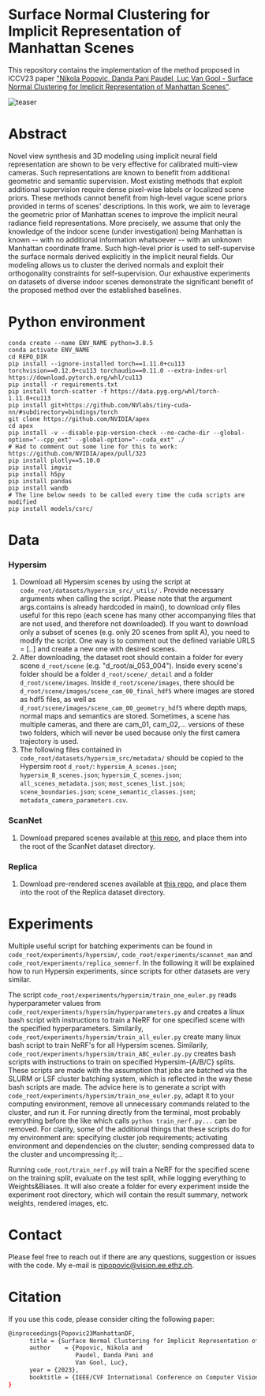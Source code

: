 # Surface Normal Clustering for Implicit Representation of Manhattan Scenes
This repository contains the implementation of the method proposed in ICCV23 paper ["Nikola Popovic, Danda Pani Paudel, Luc Van Gool - Surface Normal Clustering for Implicit Representation of Manhattan Scenes"](https://arxiv.org/abs/2212.01331).

![teaser](https://github.com/nikola3794/normal-clustering-nerf/blob/main/teaser.jpg)

# Abstract
Novel view synthesis and 3D modeling using implicit neural field representation are shown to be very effective for calibrated multi-view cameras. Such representations are known to benefit from additional geometric and semantic supervision. Most existing methods that exploit additional supervision require dense pixel-wise labels or localized scene priors. These methods cannot benefit from high-level vague scene priors provided in terms of scenes' descriptions. In this work, we aim to leverage the geometric prior of Manhattan scenes to improve the implicit neural radiance field representations. More precisely, we assume that only the knowledge of the indoor scene (under investigation) being Manhattan is known -- with no additional information whatsoever -- with an unknown Manhattan coordinate frame. Such high-level prior is used to self-supervise the surface normals derived explicitly in the implicit neural fields. Our modeling allows us to cluster the derived normals and exploit their orthogonality constraints for self-supervision. Our exhaustive experiments on datasets of diverse indoor scenes demonstrate the significant benefit of the proposed method over the established baselines.

# Python environment
```
conda create --name ENV_NAME python=3.8.5
conda activate ENV_NAME
cd REPO_DIR
pip install --ignore-installed torch==1.11.0+cu113 torchvision==0.12.0+cu113 torchaudio==0.11.0 --extra-index-url https://download.pytorch.org/whl/cu113
pip install -r requirements.txt
pip install torch-scatter -f https://data.pyg.org/whl/torch-1.11.0+cu113
pip install git+https://github.com/NVlabs/tiny-cuda-nn/#subdirectory=bindings/torch
git clone https://github.com/NVIDIA/apex
cd apex
pip install -v --disable-pip-version-check --no-cache-dir --global-option="--cpp_ext" --global-option="--cuda_ext" ./
# Had to comment out some line for this to work: https://github.com/NVIDIA/apex/pull/323
pip install plotly==5.10.0
pip install imgviz
pip install h5py
pip install pandas
pip install wandb
# The line below needs to be called every time the cuda scripts are modified
pip install models/csrc/
```

# Data
### Hypersim
1. Download all Hypersim scenes by using the script at ```code_root/datasets/hypersim_src/_utils/``` . Provide necessary arguments when calling the script. Please note that the argument args.contains is already hardcoded in main(), to download only files useful for this repo (each scene has many other accompanying files that are not used, and therefore not downloaded). If you want to download only a subset of scenes (e.g. only 20 scenes from split A), you need to modify the script. One way is to comment out the defined variable URLS = [..] and create a new one with desired scenes.
2. After downloading, the dataset root should contain a folder for every scene ```d_root/scene``` (e.g. "d_root/ai_053_004"). Inside every scene's folder should be a folder ```d_root/scene/_detail``` and a folder ```d_root/scene/images```. Inside ```d_root/scene/images```, there should be ```d_root/scene/images/scene_cam_00_final_hdf5``` where images are stored as hdf5 files, as well as ```d_root/scene/images/scene_cam_00_geometry_hdf5``` where depth maps, normal maps and semantics are stored. Sometimes, a scene has multiple cameras, and there are cam_01, cam_02,... versions of these two folders, which will never be used because only the first camera trajectory is used.
3. The following files contained in ```code_root/datasets/hypersim_src/metadata/``` should be copied to the Hypersim root ```d_root/```: ```hypersim_A_scenes.json```; ```hypersim_B_scenes.json```; ```hypersim_C_scenes.json```; ```all_scenes_metadata.json```; ```most_scenes_list.json```; ```scene_boundaries.json```; ```scene_semantic_classes.json```; ```metadata_camera_parameters.csv```.

### ScanNet
1. Download prepared scenes available at [this repo](https://github.com/zju3dv/manhattan_sdf), and place them into the root of the ScanNet dataset directory.
   
### Replica
1. Download pre-rendered scenes available at [this repo](https://github.com/Harry-Zhi/semantic_nerf), and place them into the root of the Replica dataset directory.

# Experiments
Multiple useful script for batching experiments can be found in ```code_root/experiments/hypersim/```, ```code_root/experiments/scannet_man``` and ```code_root/experiments/replica_semnerf```. In the following it will be explained how to run Hypersin experiments, since scripts for other datasets are very similar.

The script ```code_root/experiments/hypersim/train_one_euler.py``` reads hyperparameter values from ```code_root/experiments/hypersim/hyperparameters.py``` and creates a linux bash script with instructions to train a NeRF for one specified scene with the specified hyperparameters. Similarily, ```code_root/experiments/hypersim/train_all_euler.py``` create many linux bash script to train NeRF's for all Hypersim scenes. Similarily, ```code_root/experiments/hypersim/train_ABC_euler.py.py``` creates bash scripts with instructions to train on specified Hypersim-{A/B/C} splits. These scripts are made with the assumption that jobs are batched via the SLURM or LSF cluster batching system, which is reflected in the way these bash scripts are made. The advice here is to generate a script with ```code_root/experiments/hypersim/train_one_euler.py```, adapt it to your computing environment, remove all unnecessary commands related to the cluster, and run it. For running directly from the terminal, most probably everything before the like which calls ```python train_nerf.py...``` can be removed. For clarity, some of the additional things that these scripts do for my environment are: specifying cluster job requirements; activating environment and dependencies on the cluster; sending compressed data to the cluster and uncompressing it;...

Running ```code_root/train_nerf.py``` will train a NeRF for the specified scene on the training split, evaluate on the test split, while logging everything to Weights&Biases. It will also create a folder for every experiment inside the experiment root directory, which will contain the result summary, network weights, rendered images, etc.

# Contact
Please feel free to reach out if there are any questions, suggestion or issues with the code. My e-mail is nipopovic@vision.ee.ethz.ch.

# Citation
If you use this code, please consider citing the following paper:
```bash
@inproceedings{Popovic23ManhattanDF,
      title = {Surface Normal Clustering for Implicit Representation of Manhattan Scenes},
      author    = {Popovic, Nikola and
                   Paudel, ‪Danda Pani and
                   Van Gool, Luc},
      year = {2023},
      booktitle = {IEEE/CVF International Conference on Computer Vision (ICCV), 2023}
}
```
